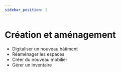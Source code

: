 ```yaml
---
sidebar_position: 2
---
```


# Création et aménagement

-   Digitaliser un nouveau bâtiment
-   Réaménager les espaces
-   Créer du nouveau mobilier
-   Gérer un inventaire



